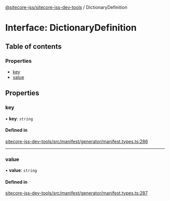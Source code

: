 [@sitecore-jss/sitecore-jss-dev-tools](../README.md) / DictionaryDefinition

# Interface: DictionaryDefinition

## Table of contents

### Properties

- [key](DictionaryDefinition.md#key)
- [value](DictionaryDefinition.md#value)

## Properties

### key

• **key**: `string`

#### Defined in

[sitecore-jss-dev-tools/src/manifest/generator/manifest.types.ts:286](https://github.com/Sitecore/jss/blob/2843aa2db/packages/sitecore-jss-dev-tools/src/manifest/generator/manifest.types.ts#L286)

___

### value

• **value**: `string`

#### Defined in

[sitecore-jss-dev-tools/src/manifest/generator/manifest.types.ts:287](https://github.com/Sitecore/jss/blob/2843aa2db/packages/sitecore-jss-dev-tools/src/manifest/generator/manifest.types.ts#L287)

